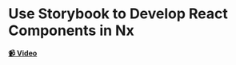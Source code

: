 # Use Storybook to Develop React Components in Nx

**[📹 Video](https://egghead.io/lessons/egghead-use-storybook-to-develop-react-components-in-nx)**